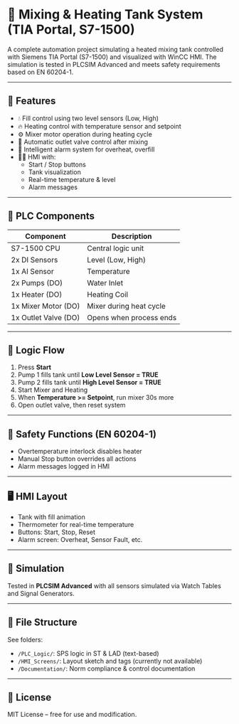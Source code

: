# 🧪 Mixing & Heating Tank System (TIA Portal, S7-1500)

A complete automation project simulating a heated mixing tank controlled with Siemens TIA Portal (S7-1500) and visualized with WinCC HMI. The simulation is tested in PLCSIM Advanced and meets safety requirements based on EN 60204-1.

---

## 📌 Features

- 💧 Fill control using two level sensors (Low, High)
- 🔥 Heating control with temperature sensor and setpoint
- ⚙️ Mixer motor operation during heating cycle
- 🚪 Automatic outlet valve control after mixing
- 🧠 Intelligent alarm system for overheat, overfill
- 👨‍💻 HMI with:
  - Start / Stop buttons
  - Tank visualization
  - Real-time temperature & level
  - Alarm messages

---

## 🧾 PLC Components

| Component            | Description                          |
|----------------------|--------------------------------------|
| S7-1500 CPU          | Central logic unit                   |
| 2x DI Sensors        | Level (Low, High)                    |
| 1x AI Sensor         | Temperature                          |
| 2x Pumps (DO)        | Water Inlet                          |
| 1x Heater (DO)       | Heating Coil                         |
| 1x Mixer Motor (DO)  | Mixer during heat cycle              |
| 1x Outlet Valve (DO) | Opens when process ends              |

---

## 🧠 Logic Flow

1. Press **Start**
2. Pump 1 fills tank until **Low Level Sensor = TRUE**
3. Pump 2 fills tank until **High Level Sensor = TRUE**
4. Start Mixer and Heating
5. When **Temperature >= Setpoint**, run mixer 30s more
6. Open outlet valve, then reset system

---

## 🔐 Safety Functions (EN 60204-1)

- Overtemperature interlock disables heater
- Manual Stop button overrides all actions
- Alarm messages logged in HMI

---

## 🖥️ HMI Layout

- Tank with fill animation
- Thermometer for real-time temperature
- Buttons: Start, Stop, Reset
- Alarm screen: Overheat, Sensor Fault, etc.

---

## 🧪 Simulation

Tested in **PLCSIM Advanced** with all sensors simulated via Watch Tables and Signal Generators.

---

## 📂 File Structure

See folders:
- `/PLC_Logic/`: SPS logic in ST & LAD (text-based)
- `/HMI_Screens/`: Layout sketch and tags (currently not available)
- `/Documentation/`: Norm compliance & control documentation

---

## 📜 License

MIT License – free for use and modification.

